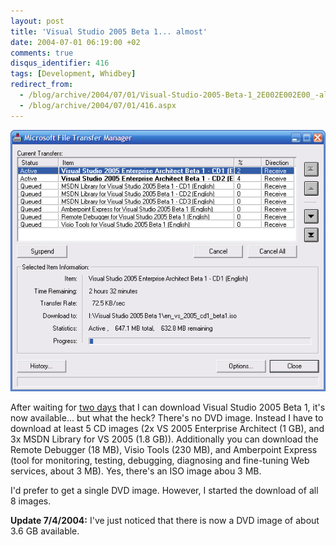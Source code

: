 ```yaml
---
layout: post
title: 'Visual Studio 2005 Beta 1... almost'
date: 2004-07-01 06:19:00 +02
comments: true
disqus_identifier: 416
tags: [Development, Whidbey]
redirect_from:
  - /blog/archive/2004/07/01/Visual-Studio-2005-Beta-1_2E002E002E00_-almost.aspx
  - /blog/archive/2004/07/01/416.aspx
---
```


![Downloading Visual Studio 2005 Beta 1](/files/archive/VisualStudioDownload.PNG "Downloading Visual Studio 2005 Beta 1")

After waiting for [two days](/archive/2004/06/29/visual-studio-2005-beta-1-and-internet-file-select-and-upload-dialog/) that I can download Visual Studio 2005 Beta 1, it's now available... but what the heck? There's no DVD image. Instead I have to download at least 5 CD images (2x VS 2005 Enterprise Architect (1 GB), and 3x MSDN Library for VS 2005 (1.8 GB)). Additionally you can download the Remote Debugger (18 MB), Visio Tools (230 MB), and Amberpoint Express (tool for monitoring, testing, debugging, diagnosing and fine-tuning Web services, about 3 MB). Yes, there's an ISO image abou 3 MB.

I'd prefer to get a single DVD image. However, I started the download of all 8 images.

**Update 7/4/2004:** I've just noticed that there is now a DVD image of about 3.6 GB available.
